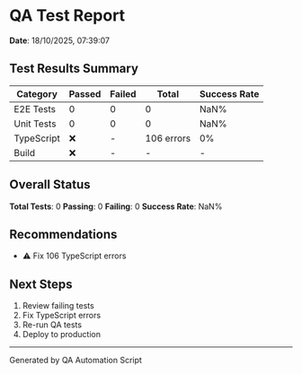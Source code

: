 # QA Test Report

**Date**: 18/10/2025, 07:39:07

## Test Results Summary

| Category | Passed | Failed | Total | Success Rate |
|----------|--------|--------|-------|--------------|
| E2E Tests | 0 | 0 | 0 | NaN% |
| Unit Tests | 0 | 0 | 0 | NaN% |
| TypeScript | ❌ | - | 106 errors | 0% |
| Build | ❌ | - | - | - |

## Overall Status

**Total Tests**: 0
**Passing**: 0
**Failing**: 0
**Success Rate**: NaN%

## Recommendations

- ⚠️  Fix 106 TypeScript errors


## Next Steps

1. Review failing tests
2. Fix TypeScript errors
3. Re-run QA tests
4. Deploy to production

---
Generated by QA Automation Script
